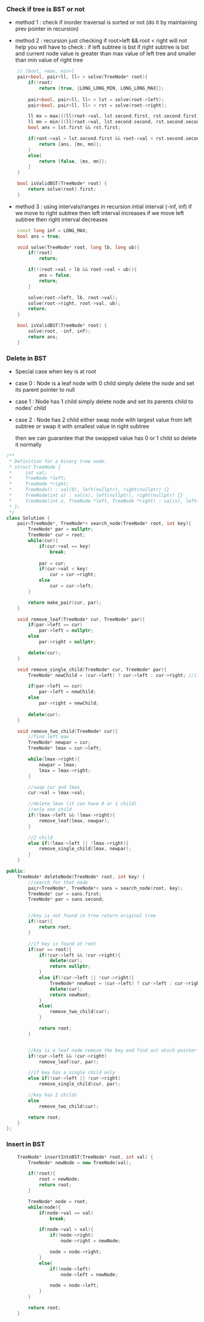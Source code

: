 ### Check if tree is BST or not
- method 1 : check if inorder traversal is sorted or not (do it by maintaining prev pointer in recursion)

- method 2 : recursion
	just checking if root>left && root < right will not help
	you will have to check :
		if left subtree is bst 
		if right subtree is bst
		and current node value is greater than max value of left tree and smaller than min value of right tree

```c++
	// [bool, <max, min>]
	pair<bool, pair<ll, ll> > solve(TreeNode* root){
		if(!root)
			return {true, {LONG_LONG_MIN, LONG_LONG_MAX}};
		
		pair<bool, pair<ll, ll> > lst = solve(root->left);
		pair<bool, pair<ll, ll> > rst = solve(root->right);

		ll mx = max({(ll)root->val, lst.second.first, rst.second.first});
		ll mn = min({(ll)root->val, lst.second.second, rst.second.second});
		bool ans = lst.first && rst.first;

		if(root->val > lst.second.first && root->val < rst.second.second){
			return {ans, {mx, mn}};
		}
		else{
			return {false, {mx, mn}};
		}
	}

    bool isValidBST(TreeNode* root) {
		return solve(root).first;
    }
```

- method 3 : using intervals/ranges in recursion
	intial interval (-inf, inf)
	if we move to right subtree then left interval increases
	if we move left subtree then right interval decreases

```c++
	const long inf = LONG_MAX;
	bool ans = true;

	void solve(TreeNode* root, long lb, long ub){
		if(!root)
			return;

		if(!(root->val > lb && root->val < ub)){
			ans = false;
			return;
		}

		solve(root->left, lb, root->val);
		solve(root->right, root->val, ub);
		return;
	}

    bool isValidBST(TreeNode* root) {
		solve(root, -inf, inf);
		return ans;
    }
```



### Delete in BST

- Special case when key is at root

- case 0 : Node is a leaf node with 0 child 
	simply delete the node and set its parent pointer to null

- case 1 : Node has 1 child
	simply delete node and set its parents child to nodes' child

- case 2 : Node has 2 child
	either swap node with largest value from left subtree
	or swap it with smallest value in right subtree

	then we can guarantee that the swapped value has 0 or 1 child so delete it normally


```c++
/**
 * Definition for a binary tree node.
 * struct TreeNode {
 *     int val;
 *     TreeNode *left;
 *     TreeNode *right;
 *     TreeNode() : val(0), left(nullptr), right(nullptr) {}
 *     TreeNode(int x) : val(x), left(nullptr), right(nullptr) {}
 *     TreeNode(int x, TreeNode *left, TreeNode *right) : val(x), left(left), right(right) {}
 * };
 */
class Solution {
	pair<TreeNode*, TreeNode*> search_node(TreeNode* root, int key){
		TreeNode* par = nullptr;
		TreeNode* cur = root;
		while(cur){
			if(cur->val == key)
				break;
			
			par = cur;
			if(cur->val < key) 
				cur = cur->right;
			else
				cur = cur->left;
		}

		return make_pair(cur, par);
	}

	void remove_leaf(TreeNode* cur, TreeNode* par){
		if(par->left == cur)
			par->left = nullptr;
		else
			par->right = nullptr;

		delete(cur);
	}

	void remove_single_child(TreeNode* cur, TreeNode* par){
		TreeNode* newChild = (cur->left) ? cur->left : cur->right; //if left child exist then set to left else right

		if(par->left == cur)
			par->left = newChild;
		else
			par->right = newChild;
		
		delete(cur);		
	}

	void remove_two_child(TreeNode* cur){
		//find left max
		TreeNode* newpar = cur;
		TreeNode* lmax = cur->left;

		while(lmax->right){
			newpar = lmax;
			lmax = lmax->right;
		}

		//swap cur and lmax
		cur->val = lmax->val;

		//delete lmax (it can have 0 or 1 child)
		//only one child
		if(!lmax->left && !lmax->right){
			remove_leaf(lmax, newpar);
		}

		//2 child
		else if(!lmax->left || !lmax->right){
			remove_single_child(lmax, newpar);
		}
	}

public:
    TreeNode* deleteNode(TreeNode* root, int key) {
		//search for that node
		pair<TreeNode*, TreeNode*> sans = search_node(root, key);
		TreeNode* cur = sans.first;
		TreeNode* par = sans.second;


		//key is not found in tree return original tree
		if(!cur){
			return root;
		}

		//if key is found at root
		if(cur == root){
			if(!cur->left && !cur->right){
				delete(cur);
				return nullptr;
			}
			else if(!cur->left || !cur->right){
				TreeNode* newRoot = (cur->left) ? cur->left : cur->right; 
				delete(cur);
				return newRoot;
			}
			else{
				remove_two_child(cur);
			}

			return root;
		}


		//key is a leaf node remove the key and find out which pointer is it and set parent's left/right to nullptr
		if(!cur->left && !cur->right)
			remove_leaf(cur, par);

		//if key has a single child only
		else if(!cur->left || !cur->right)
			remove_single_child(cur, par);

		//key has 2 childs 
		else
			remove_two_child(cur);

		return root;
    }
};
```


### Insert in BST

```c++
    TreeNode* insertIntoBST(TreeNode* root, int val) {
		TreeNode* newNode = new TreeNode(val);

		if(!root){
			root = newNode;
			return root;
		}

		TreeNode* node = root;
		while(node){
			if(node->val == val)
				break;

			if(node->val < val){
				if(!node->right)
					node->right = newNode;

				node = node->right;
			}
			else{
				if(!node->left)
					node->left = newNode;

				node = node->left;
			}
		}

		return root;
    }
```